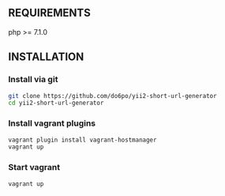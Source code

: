 REQUIREMENTS
------------

php >= 7.1.0


INSTALLATION
------------

### Install via git

```bash
git clone https://github.com/do6po/yii2-short-url-generator
cd yii2-short-url-generator
```

### Install vagrant plugins

```bash
vagrant plugin install vagrant-hostmanager
vagrant up
```

### Start vagrant

```bash
vagrant up
```
